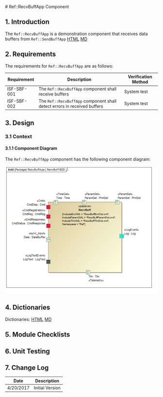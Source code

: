 <title>Ref::RecvBuffApp</title>
# Ref::RecvBuffApp Component

## 1. Introduction

The `Ref::RecvBuffApp` is a demonstration component that receives data buffers from `Ref::SendBuffApp` [HTML](../../SendBuffApp/docs/sdd.html) [MD](../../SendBuffApp/docs/sdd.md)

## 2. Requirements

The requirements for `Ref::RecvBuffApp` are as follows:

Requirement | Description | Verification Method
----------- | ----------- | -------------------
ISF-SBF-001 | The `Ref::RecvBuffApp` component shall receive buffers | System test
ISF-SBF-002 | The `Ref::RecvBuffApp` component shall detect errors in received buffers | System test

## 3. Design

### 3.1 Context

#### 3.1.1 Component Diagram

The `Ref::RecvBuffApp` component has the following component diagram:

![`Ref::RecvBuffApp` Diagram](img/RecvBuffBDD.jpg "Ref::RecvBuffApps")

## 4. Dictionaries

Dictionaries: [HTML](RecvBuff.html) [MD](RecvBuff.md)

## 5. Module Checklists

## 6. Unit Testing

## 7. Change Log

Date | Description
---- | -----------
4/20/2017 | Initial Version



